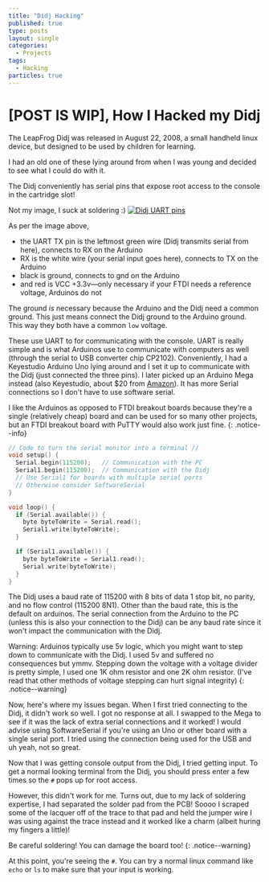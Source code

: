 ```yaml
---
title: "Didj Hacking"
published: true
type: posts
layout: single
categories:
  - Projects
tags:
  - Hacking
particles: true
---
```


# [POST IS WIP], How I Hacked my Didj

The LeapFrog Didj was released in August 22, 2008, a small handheld linux device, but designed to be used by children for learning.

I had an old one of these lying around from when I was young and decided to see what I could do with it.

The Didj conveniently has serial pins that expose root access to the console in the cartridge slot!

Not my image, I suck at soldering :)
[![Didj UART pins](https://elinux.org/images/thumb/b/b8/Didj-uart.jpg/750px-Didj-uart.jpg)](https://elinux.org/LeapFrog_Pollux_Platform:_Hardwire_Serial_Connection)

As per the image above, 
 - the UART TX pin is the leftmost green wire (Didj transmits serial from here), connects to RX on the Arduino
 - RX is the white wire (your serial input goes here), connects to TX on the Arduino
 - black is ground, connects to gnd on the Arduino
 - and red is VCC +3.3v—only necessary if your FTDI needs a reference voltage, Arduinos do not
 
The ground *is* necessary because the Arduino and the Didj need a common ground. This just means connect the Didj ground to the Arduino ground. This way they both have a common `low` voltage.

These use UART to for communicating with the console. UART is really simple and is what Arduinos use to communicate with computers as well (through the serial to USB converter chip CP2102). Conveniently, I had a Keyestudio Arduino Uno lying around and I set it up to communicate with the Didj (just connected the three pins). I later picked up an Arduino Mega instead (also Keyestudio, about $20 from [Amazon](https://www.amazon.com/KEYESTUDIO-Arduino-Type-C-Powerful-Contoller/dp/B08V4RCRS2/ref=sr_1_5?refinements=p_36%3A-2600&rnid=386442011&sr=8-5)). It has more Serial connections so I don't have to use software serial.

I like the Arduinos as opposed to FTDI breakout boards because they're a single (relatively cheap) board and can be used for so many other projects, but an FTDI breakout board with PuTTY would also work just fine.
{: .notice--info}

```cpp
// Code to turn the serial monitor into a terminal //
void setup() {
  Serial.begin(115200);   // Communication with the PC
  Serial1.begin(115200);  // Communication with the Didj 
  // Use Serial1 for boards with multiple serial ports
  // Otherwise consider SoftwareSerial
}

void loop() {
  if (Serial.available()) {
    byte byteToWrite = Serial.read();
    Serial1.write(byteToWrite);
  }

  if (Serial1.available()) {
    byte byteToWrite = Serial1.read();
    Serial.write(byteToWrite);
  }
}
```

The Didj uses a baud rate of 115200 with 8 bits of data 1 stop bit, no parity, and no flow control (115200 8N1). Other than the baud rate, this is the default on arduinos. The serial connection from the Arduino to the PC (unless this is also your connection to the Didj) can be any baud rate since it won't impact the communication with the Didj.

Warning: Arduinos typically use 5v logic, which you might want to step down to communicate with the Didj. I used 5v and suffered no consequences but ymmv. Stepping down the voltage with a voltage divider is pretty simple, I used one 1K ohm resistor and one 2K ohm resistor. (I've read that other methods of voltage stepping can hurt signal integrity)
{: .notice--warning}

Now, here's where my issues began. When I first tried connecting to the Didj, it didn't work so well. I got no response at all. I swapped to the Mega to see if it was the lack of extra serial connections and it worked! I would advise using SoftwareSerial if you're using an Uno or other board with a single serial port. I tried using the connection being used for the USB and uh yeah, not so great.

Now that I was getting console output from the Didj, I tried getting input. To get a normal looking terminal from the Didj, you should press enter a few times so the `#` pops up for root access. 

However, this didn't work for me. Turns out, due to my lack of soldering expertise, I had separated the solder pad from the PCB! Soooo I scraped some of the lacquer off of the trace to that pad and held the jumper wire I was using against the trace instead and it worked like a charm (albeit huring my fingers a little)! 

Be careful soldering! You can damage the board too!
{: .notice--warning}

At this point, you're seeing the `#`. You can try a normal linux command like `echo` or `ls` to make sure that your input is working. 